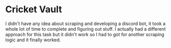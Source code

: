 # Cricket Vault

I didn't have any idea about scraping and developing a discord bot, it took a whole lot of time to complete and figuring out stuff. I actually had a different approach for this task but it didn't work so I had to got for another scraping logic and it finally worked.
